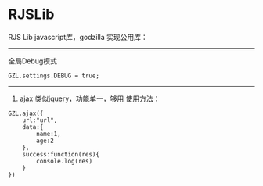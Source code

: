 # RJSLib
RJS Lib
javascript库，godzilla
实现公用库：

---
全局Debug模式
```
GZL.settings.DEBUG = true;
```
---

1. ajax
类似jquery，功能单一，够用
使用方法：
```
GZL.ajax({
	url:"url",
	data:{
		name:1,
		age:2
	},
	success:function(res){
		console.log(res)
	}
})
```
